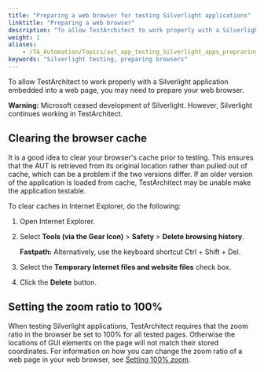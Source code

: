 ```yaml
--- 
title: "Preparing a web browser for testing Silverlight applications"
linktitle: "Preparing a web browser"
description: "To allow TestArchitect to work properly with a Silverlight application embedded into a web page, you may need to prepare your web browser."
weight: 1
aliases: 
    - /TA_Automation/Topics/aut_app_testing_Silverlight_apps_prepraring_browser.html
keywords: "Silverlight testing, preparing browsers"
---
```


To allow TestArchitect to work properly with a Silverlight application embedded into a web page, you may need to prepare your web browser.

**Warning:** Microsoft ceased development of Silverlight. However, Silverlight continues working in TestArchitect.

## Clearing the browser cache

It is a good idea to clear your browser's cache prior to testing. This ensures that the AUT is retrieved from its original location rather than pulled out of cache, which can be a problem if the two versions differ. If an older version of the application is loaded from cache, TestArchitect may be unable make the application testable.

To clear caches in Internet Explorer, do the following:

1.  Open Internet Explorer.
2.  Select **Tools \(via the Gear Icon\)** \> **Safety** \> **Delete browsing history**.

    **Fastpath:** Alternatively, use the keyboard shortcut Ctrl + Shift + Del.

3.  Select the **Temporary Internet files and website files** check box.
4.  Click the **Delete** button.

## Setting the zoom ratio to 100%

When testing Silverlight applications, TestArchitect requires that the zoom ratio in the browser be set to 100% for all tested pages. Otherwise the locations of GUI elements on the page will not match their stored coordinates. For information on how you can change the zoom ratio of a web page in your web browser, see [Setting 100% zoom](/TA_Automation/Topics/aut_app_testing_setting_zoom_IE.html).



